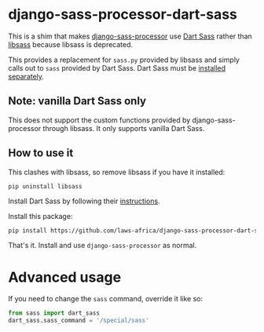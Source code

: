 # django-sass-processor-dart-sass

This is a shim that makes [django-sass-processor](https://pypi.org/project/django-sass-processor/) use
[Dart Sass](https://sass-lang.com/dart-sass) rather than [libsass](https://sass-lang.com/libsass) because
libsass is deprecated.

This provides a replacement for `sass.py` provided by libsass and simply calls out to `sass` provided by Dart Sass.
Dart Sass must be [installed separately](https://sass-lang.com/install).

## Note: vanilla Dart Sass only

This does not support the custom functions provided by django-sass-processor through libsass. It only supports vanilla
Dart Sass.

## How to use it

This clashes with libsass, so remove libsass if you have it installed:

```
pip uninstall libsass
```

Install Dart Sass by following their [instructions](https://sass-lang.com/install).

Install this package:

```bash
pip install https://github.com/laws-africa/django-sass-processor-dart-sass
```

That's it. Install and use `django-sass-processor` as normal.

# Advanced usage

If you need to change the `sass` command, override it like so:

```python
from sass import dart_sass
dart_sass.sass_command = '/special/sass'
```
